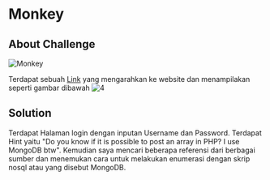 # Monkey

## About Challenge

![Monkey](https://github.com/RifqiYafik/CTF_WriteUp/assets/136687984/7cbad361-0937-49e0-8bd8-009d31db7ab2)

Terdapat sebuah [Link](http://103.167.136.89:10002/) yang mengarahkan ke website dan menampilakan seperti gambar dibawah 
![4](https://github.com/RifqiYafik/CTF_WriteUp/assets/136687984/e16df8cc-50cc-481b-b3e5-217f5d281b63)


## Solution
Terdapat Halaman login dengan inputan Username dan Password. Terdapat Hint yaitu "Do you know if it is possible to post an array in PHP? I use MongoDB btw". Kemudian saya mencari beberapa referensi dari berbagai sumber dan menemukan cara untuk melakukan enumerasi dengan skrip nosql atau yang disebut MongoDB. 
